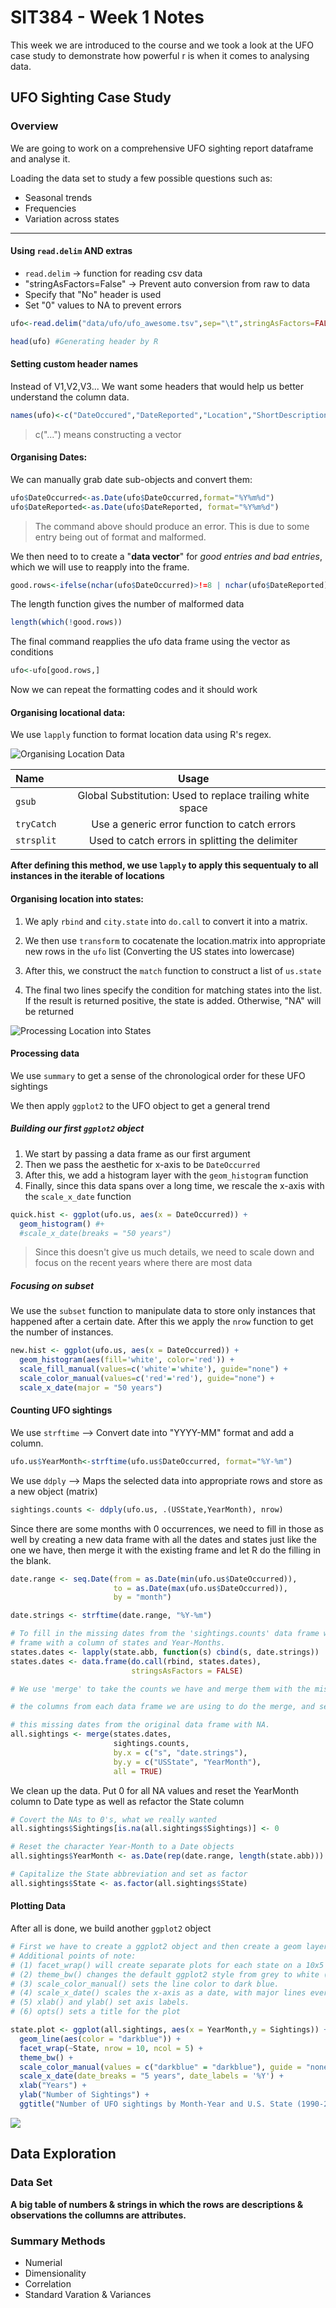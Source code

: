 # SIT384 - Week 1 Notes 

This week we are introduced to the course and we took a look at the UFO case study to demonstrate how powerful r is when it comes to analysing data.

## UFO Sighting Case Study 

### Overview 

We are going to work on a comprehensive UFO sighting report dataframe and analyse it.

Loading the data set to study a few possible questions such as:

* Seasonal trends
* Frequencies
* Variation across states 

---

#### Using `read.delim` AND extras

- `read.delim` -> function for reading csv data 
- "stringAsFactors=False" -> Prevent auto conversion from raw to data 
- Specify that "No" header is used
- Set "0" values to NA to prevent errors 

```r
ufo<-read.delim("data/ufo/ufo_awesome.tsv",sep="\t",stringAsFactors=FALSE,header=FALSE,na.strings="")

head(ufo) #Generating header by R
```

#### Setting custom header names

Instead of V1,V2,V3... We want some headers that would help us better understand the column data.

```r
names(ufo)<-c("DateOccured","DateReported","Location","ShortDescription","Duration","LongDesc")
```

> c("...") means constructing a vector

#### Organising Dates: 

We can manually grab date sub-objects and convert them:

```r
ufo$DateOccurred<-as.Date(ufo$DateOccurred,format="%Y%m%d")
ufo$DateReported<-as.Date(ufo$DateReported, format="%Y%m%d")
```

> The command above should produce an error. This is due to some entry being out of format and malformed. 

We then need to to create a "**data vector**" for _good entries and bad entries_, which we will use to reapply into the frame. 

```r
good.rows<-ifelse(nchar(ufo$DateOccurred)>!=8 | nchar(ufo$DateReported)!=8,False,True)
```

The length function gives the number of malformed data
```r
length(which(!good.rows))
```

The final command reapplies the ufo data frame using the vector as conditions
```r
ufo<-ufo[good.rows,]
```

Now we can repeat the formatting codes and it should work

#### Organising locational data: 

We use `lapply` function to format location data using R's regex.

![Organising Location Data](http://i.imgur.com/zKP0cxn.png)

| Name | Usage |
| :------ | :------------:|
| `gsub` | Global Substitution: Used to replace trailing white space |
| `tryCatch` | Use a generic error function to catch errors |
| `strsplit` | Used to catch errors in splitting the delimiter |

**After defining this method, we use `lapply` to apply this sequentualy to all instances in the iterable of locations**

#### Organising location into states: 

1. We aply `rbind` and `city.state` into `do.call` to convert it into a matrix.

2. We then use `transform` to cocatenate the location.matrix into appropriate new rows in the `ufo` list (Converting the US states into lowercase)

3. After this, we construct the `match` function to construct a list of `us.state`

4. The final two lines specify the condition for matching states into the list. If the result is returned positive, the state is added. Otherwise, "NA" will be returned

![Processing Location into States](http://i.imgur.com/iPyGRGC.png)

#### Processing data

We use `summary` to get a sense of the chronological order for these UFO sightings 

We then apply `ggplot2` to the UFO object to get a general trend

##### Building our first `ggplot2` object

1. We start by passing a data frame as our first argument 
2. Then we pass the aesthetic for x-axis to be `DateOccurred`
3. After this, we add a histogram layer with the `geom_histogram` function
4. Finally, since this data spans over a long time, we rescale the x-axis with the `scale_x_date` function 


```r
quick.hist <- ggplot(ufo.us, aes(x = DateOccurred)) +
  geom_histogram() #+ 
  #scale_x_date(breaks = "50 years")
```

> Since this doesn't give us much details, we need to scale down and focus on the recent years where there are most data


##### Focusing on subset

We use the `subset` function to manipulate data to store only instances that happened after a certain date. After this we apply the `nrow` function to get the number of instances.

```r
new.hist <- ggplot(ufo.us, aes(x = DateOccurred)) +
  geom_histogram(aes(fill='white', color='red')) +
  scale_fill_manual(values=c('white'='white'), guide="none") +
  scale_color_manual(values=c('red'='red'), guide="none") +
  scale_x_date(major = "50 years")
```


#### Counting UFO sightings

We use `strftime` --> Convert date into "YYYY-MM" format and add a column.

```r
ufo.us$YearMonth<-strftime(ufo.us$DateOccurred, format="%Y-%m")
```

We use `ddply` --> Maps the selected data into appropriate rows and store as a new object (matrix)

```r
sightings.counts <- ddply(ufo.us, .(USState,YearMonth), nrow)
```

Since there are some months with 0 occurrences, we need to fill in those as well by creating a new data frame with all the dates and states just like the one we have, then merge it with the existing frame and let R do the filling in the blank. 

```r
date.range <- seq.Date(from = as.Date(min(ufo.us$DateOccurred)),
                       to = as.Date(max(ufo.us$DateOccurred)),
                       by = "month")

date.strings <- strftime(date.range, "%Y-%m")

# To fill in the missing dates from the 'sightings.counts' data frame we will need to create a separate data
# frame with a column of states and Year-Months.
states.dates <- lapply(state.abb, function(s) cbind(s, date.strings))
states.dates <- data.frame(do.call(rbind, states.dates),
                           stringsAsFactors = FALSE)

# We use 'merge' to take the counts we have and merge them with the missing dates.  Note, we have to specify

# the columns from each data frame we are using to do the merge, and set 'all' to TRUE, which will fill in 

# this missing dates from the original data frame with NA.
all.sightings <- merge(states.dates,
                       sightings.counts,
                       by.x = c("s", "date.strings"),
                       by.y = c("USState", "YearMonth"),
                       all = TRUE)
```

We clean up the data. Put 0 for all NA values and reset the YearMonth column to Date type as well as refactor the State column

```r
# Covert the NAs to 0's, what we really wanted
all.sightings$Sightings[is.na(all.sightings$Sightings)] <- 0

# Reset the character Year-Month to a Date objects
all.sightings$YearMonth <- as.Date(rep(date.range, length(state.abb)))

# Capitalize the State abbreviation and set as factor
all.sightings$State <- as.factor(all.sightings$State)
```

#### Plotting Data

After all is done, we build another `ggplot2` object

```r
# First we have to create a ggplot2 object and then create a geom layer, which in this case is a line.
# Additional points of note:
# (1) facet_wrap() will create separate plots for each state on a 10x5 grid.
# (2) theme_bw() changes the default ggplot2 style from grey to white (personal preference).
# (3) scale_color_manual() sets the line color to dark blue.
# (4) scale_x_date() scales the x-axis as a date, with major lines every 5 years.
# (5) xlab() and ylab() set axis labels.
# (6) opts() sets a title for the plot

state.plot <- ggplot(all.sightings, aes(x = YearMonth,y = Sightings)) +
  geom_line(aes(color = "darkblue")) +
  facet_wrap(~State, nrow = 10, ncol = 5) + 
  theme_bw() + 
  scale_color_manual(values = c("darkblue" = "darkblue"), guide = "none") +
  scale_x_date(date_breaks = "5 years", date_labels = '%Y') +
  xlab("Years") +
  ylab("Number of Sightings") +
  ggtitle("Number of UFO sightings by Month-Year and U.S. State (1990-2010)")
```

![](http://i.imgur.com/W7GKntm.png)

## Data Exploration

### Data Set

**A big table of numbers & strings in which the rows are descriptions & observations the collumns are attributes.**

### Summary Methods

- Numerial
- Dimensionality 
- Correlation 
- Standard Varation & Variances











